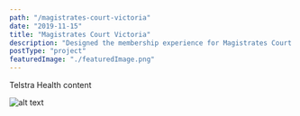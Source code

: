```yaml
---
path: "/magistrates-court-victoria"
date: "2019-11-15"
title: "Magistrates Court Victoria"
description: "Designed the membership experience for Magistrates Court Victoria"
postType: "project"
featuredImage: "./featuredImage.png"
---
```


Telstra Health content

![alt text](/av-styleguide.png "TH")